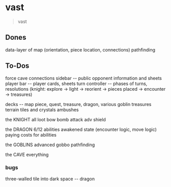 # vast

> vast

## Dones

data-layer of map (orientation, piece location, connections)
pathfinding

## To-Dos

force cave connections
sidebar -- public opponent information and sheets
player bar -- player cards, sheets
turn controller -- phases of turns, resolutions (knight: explore -> light -> reorient -> pieces placed -> encounter -> treasures)

decks -- map piece, quest, treasure, dragon, various goblin
treasures
terrain tiles and crystals
ambushes


the KNIGHT
  all loot
  bow
  bomb
  attack
  adv shield

the DRAGON
  6/12 abilities
  awakened state (encounter logic, move logic)
  paying costs for abilities
  
the GOBLINS
  advanced gobbo pathfinding


the CAVE
  everything  

### bugs
three-walled tile into dark space  -- dragon


